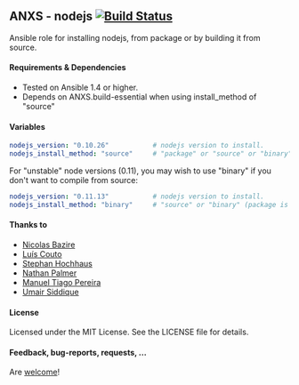 ## ANXS - nodejs [![Build Status](https://travis-ci.org/ANXS/nodejs.png)](https://travis-ci.org/ANXS/nodejs)

Ansible role for installing nodejs, from package or by building it from source.


#### Requirements & Dependencies
- Tested on Ansible 1.4 or higher.
- Depends on ANXS.build-essential when using install_method of "source"

#### Variables

```yaml
nodejs_version: "0.10.26"           # nodejs version to install.
nodejs_install_method: "source"     # "package" or "source" or "binary"
```

For "unstable" node versions (0.11), you may wish to use "binary" if you don't want to compile from source:

```yaml
nodejs_version: "0.11.13"           # nodejs version to install.
nodejs_install_method: "binary"     # "source" or "binary" (package is not available for 0.11)
```

#### Thanks to
- [Nicolas Bazire](https://github.com/nicbaz)
- [Luís Couto](https://github.com/Couto)
- [Stephan Hochhaus](https://github.com/yauh)
- [Nathan Palmer](https://github.com/nathanpalmer)
- [Manuel Tiago Pereira](https://github.com/mtpereira)
- [Umair Siddique](https://github.com/umairsiddique)


#### License

Licensed under the MIT License. See the LICENSE file for details.


#### Feedback, bug-reports, requests, ...

Are [welcome](https://github.com/ANXS/nodejs/issues)!
